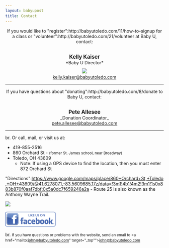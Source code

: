 ```yaml
---
layout: babyupost
title: Contact
---
```




<div style="text-align:center;">If you would like to "register":http://babyutoledo.com/11/how-to-signup for a class or "volunteer":http://babyutoledo.com/21/volunteer at Baby U, contact:</div>
<div style="margin-top:30px;text-align:center;font-size:120%;">
<strong>Kelly Kaiser</strong>
</div>
<div style="text-align:center;">
*Baby U Director*
</div>
<div style="margin-top:10px;text-align:center;"><img class="article-person-image" src="https://c2.staticflickr.com/6/5675/21172063324_bc5ec11551_s.jpg">
</div>
<div style="text-align:center;">
<a href="mailto:kelly.kaiser@babyutoledo.com" target="_top"">kelly.kaiser@babyutoledo.com</a>  
</div>


---

<div style="text-align:center;">If you have questions about "donating":http://babyutoledo.com/8/donate  to Baby U, contact:</div>
<div style="margin-top:30px;text-align:center;font-size:120%;">
<strong>Pete Allesee</strong>
</div>
<div style="text-align:center;">
_Donation Coordinator_
</div>
<div style="text-align:center;">
<a href="mailto:pete.allesee@babyutoledo.com" target="_top"">pete.allesee@babyutoledo.com</a>    
</div>

---

br. Or call, mail, or visit us at:

* 419-855-2516 
* 860 Orchard St - <small>(former St. James school, near Broadway)</small>
* Toledo, OH 43609
  * Note: If using a GPS device to find the location, then you must enter 872 Orchard St

"Directions":https://www.google.com/maps/place/860+Orchard+St,+Toledo,+OH+43609/@41.6278071,-83.5609685,17z/data=!3m1!4b1!4m2!3m1!1s0x883b870f0aaf7dbf:0x5a0dc7f659246a2a - Route 25 is also known as the Anthony Wayne Trail.

<a href="https://www.google.com/maps/place/860+Orchard+St,+Toledo,+OH+43609/@41.6278071,-83.5609685,17z/data=!3m1!4b1!4m2!3m1!1s0x883b870f0aaf7dbf:0x5a0dc7f659246a2a"><img border="0" src="https://farm6.staticflickr.com/5562/18684308228_90c4193a64_o.png"></a>


<a href="https://www.facebook.com/Baby-University-129933307049520/timeline/"><img title="Baby U Facebook page" alt="Baby U Facebook page" border="0" width="160" height="47"  src="/images/facebook_logo-2.png"></a>



br. <small>If you have questions or problems with the website, send an email to <a href="mailto:john@babyutoledo.com" target="_top"">john@babyutoledo.com</a></small>
